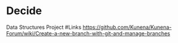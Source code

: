 # Decide
Data Structures Project
#Links
https://github.com/Kunena/Kunena-Forum/wiki/Create-a-new-branch-with-git-and-manage-branches
